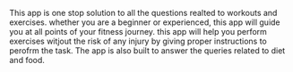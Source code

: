 This app is one stop solution to all the questions realted to workouts and exercises. whether you are a beginner or experienced, this app will guide you at all points of your fitness journey. this app will help you perform exercises witjout the risk of any injury by giving proper instructions to perofrm the task. The app is also built to answer the queries related to diet and food.
